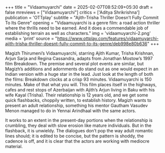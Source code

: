 +++
title = "Vidaamuyarchi"
date = 2025-02-07T08:52:09+05:30
draft = false
mreviews = ["Vidaamuyarchi"]
critics = ['Aditya Shrikrishna']
publication = 'OTTplay'
subtitle = "Ajith-Trisha Thriller Doesn’t Fully Commit To Its Genre"
opening = "Vidaamuyarchi is a genre film: a road action thriller where the thrills need to be earned. And it does a commendable job of establishing terrain as well as characters."
img = 'vidaamuyarchi-2.png'
media = 'print'
source = "https://www.ottplay.com/features/vidaamuyarchi-ajith-trisha-thriller-doesnt-fully-commit-to-its-genre/deb998e80b636"
+++

Magizh Thirumeni’s Vidaamuyarchi, starring Ajith Kumar, Trisha Krishnan, Arjun Sarja and Regina Cassandra, adapts from Jonathan Mostow’s 1997 film Breakdown. The premise and several plot events are similar, but Magizh’s additions and adornments do stand out as one would expect in an Indian version with a huge star in the lead. Just look at the length of both the films: Breakdown clocks at a crisp 93 minutes. Vidaamuyarchi is 150 minutes. Make of that what you will. This film places itself in the highways, cafes and rest stops of Azerbaijan with Ajith’s Arjun living in Baku with his wife Kayal (Trisha). Their relationship is 12 years old, and we get some quick flashbacks, choppily written, to establish history. Magizh wants to present an adult relationship, something his mentor Gautham Vasudev Menon managed to do in Yennai Arindhaal with the same actors.

It works to an extent in the present-day portions when the relationship is crumbling, they deal with slow erosion like mature individuals. But in the flashback, it is unwieldy. The dialogues don’t pop the way adult romantic lines should; it is edited to be concise, but the pattern is shoddy, the cadence is off, and it is clear that the actors are working with mediocre material.
